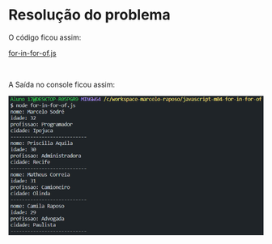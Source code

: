 # Resolução do problema

O código ficou assim:

[for-in-for-of.js](https://github.com/marcelofox4/formacao-acelerada-em-programacao-softex/blob/main/02-javascript/m4-desenvolvimento-web-loops-e-bibliotecas/13-trabalho/for-in-for-of-m4/javascript-m04-for-in-for-of/for-in-for-of.js)

<br>

A Saída no console ficou assim:

<img src='https://github.com/marcelofox4/formacao-acelerada-em-programacao-softex/blob/main/02-javascript/m4-desenvolvimento-web-loops-e-bibliotecas/13-trabalho/for-in-for-of-m4/img/saida-no-console.png'>
